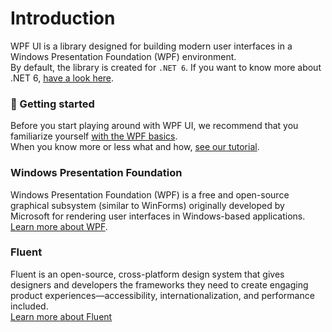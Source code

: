 # Introduction
WPF UI is a library designed for building modern user interfaces in a Windows Presentation Foundation (WPF) environment.  
By default, the library is created for `.NET 6`. If you want to know more about .NET 6, [have a look here](https://docs.microsoft.com/en-us/dotnet/core/whats-new/dotnet-6).

### 🚀 Getting started
Before you start playing around with WPF UI, we recommend that you familiarize yourself [with the WPF basics](https://docs.microsoft.com/en-us/dotnet/desktop/wpf/get-started/create-app-visual-studio?view=netdesktop-6.0).  
When you know more or less what and how, [see our tutorial](https://wpfui.lepo.co/documentation/tutorial).

### Windows Presentation Foundation
Windows Presentation Foundation (WPF) is a free and open-source graphical subsystem (similar to WinForms) originally developed by Microsoft for rendering user interfaces in Windows-based applications.  
[Learn more about WPF](https://github.com/dotnet/wpf).

### Fluent
Fluent is an open-source, cross-platform design system that gives designers and developers the frameworks they need to create engaging product experiences—accessibility, internationalization, and performance included.  
[Learn more about Fluent](https://www.microsoft.com/design/fluent/#/)